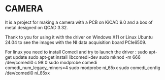 # CAMERA
It is a project for making a camera with a PCB on KiCAD 9.0 and a box of metal designed on QCAD 3.32.

Thank to you for using it with the driver on Windows X11 or Linux Ubuntu 24.04 to see the images with the NI data acquisition board PCIe6509.

For linux you need to install Comedi and try to launch the driver :
sudo apt-get update
sudo apt-get install libcomedi-dev
sudo mknod -m 666 /dev/comedi0 c 98 0
sudo modprobe comedi comedi_num_legacy_minors=4
sudo modprobe ni_65xx
sudo comedi_config /dev/comedi0 ni_65xx
